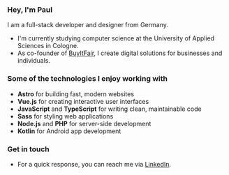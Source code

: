 ### Hey, I'm Paul

I am a full-stack developer and designer from Germany.

- I'm currently studying computer science at the University of Applied Sciences in Cologne.
- As co-founder of [BuyItFair](https://www.buyitfair.de), I create digital solutions for businesses and individuals.

### Some of the technologies I enjoy working with

- **Astro** for building fast, modern websites
- **Vue.js** for creating interactive user interfaces
- **JavaScript** and **TypeScript** for writing clean, maintainable code
- **Sass** for styling web applications
- **Node.js** and **PHP** for server-side development
- **Kotlin** for Android app development

### Get in touch

- For a quick response, you can reach me via [LinkedIn](https://www.linkedin.com/in/visualsofpaul/).
